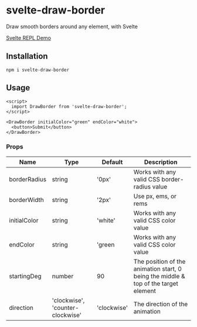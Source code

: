 # svelte-draw-border

Draw smooth borders around any element, with Svelte

[Svelte REPL Demo](https://svelte.dev/repl/597674c9f1304368903e032b7a5b84e6?version=3.50.1)

## Installation

```shell
npm i svelte-draw-border
```

## Usage

```svelte
<script>
  import DrawBorder from 'svelte-draw-border';
</script>

<DrawBorder initialColor="green" endColor="white">
  <button>Submit</button>
</DrawBorder>
```

### Props

| Name         | Type   | Default | Description                                  |
|--------------|--------|---------|----------------------------------------------|
| borderRadius | string | '0px'   | Works with any valid CSS border-radius value |
| borderWidth  | string | '2px'   | Use px, ems, or rems                         |
| initialColor | string | 'white' | Works with any valid CSS color value         |
| endColor     | string | 'green  | Works with any valid CSS color value         |
| startingDeg  | number | 90      | The position of the animation start, 0 being the middle & top of the target element |
| direction    | 'clockwise', 'counter-clockwise'| 'clockwise' | The direction of the animation |
